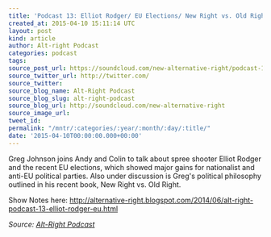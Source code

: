 ```yaml
---
title: 'Podcast 13: Elliot Rodger/ EU Elections/ New Right vs. Old Right'
created_at: 2015-04-10 15:11:14 UTC
layout: post
kind: article
author: Alt-right Podcast
categories: podcast
tags: 
source_post_url: https://soundcloud.com/new-alternative-right/podcast-13-elliot-rodger-eu-elections-new-right-vs-old-right
source_twitter_url: http://twitter.com/
source_twitter: 
source_blog_name: Alt-Right Podcast
source_blog_slug: alt-right-podcast
source_blog_url: http://soundcloud.com/new-alternative-right
source_image_url: 
tweet_id: 
permalink: "/mntr/:categories/:year/:month/:day/:title/"
date: '2015-04-10T00:00:00.000+00:00'
---
```

Greg Johnson joins Andy and Colin to talk about spree shooter Elliot Rodger and the recent EU elections, which showed major gains for nationalist and anti-EU political parties. Also under discussion is Greg's political philosophy outlined in his recent book, New Right vs. Old Right.

Show Notes here: http://alternative-right.blogspot.com/2014/06/alt-right-podcast-13-elliot-rodger-eu.html<div class="">
    <i>Source: <a href="http://soundcloud.com/new-alternative-right">Alt-Right Podcast</a></i>
</div>
